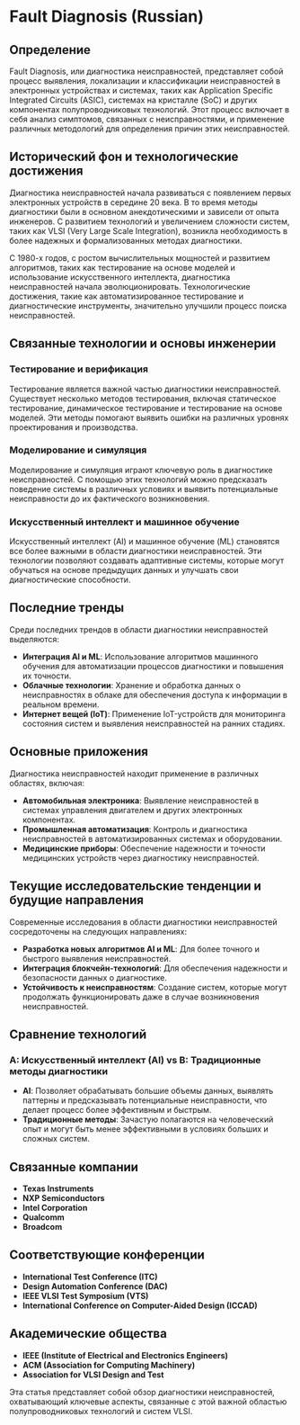 # Fault Diagnosis (Russian)

## Определение

Fault Diagnosis, или диагностика неисправностей, представляет собой процесс выявления, локализации и классификации неисправностей в электронных устройствах и системах, таких как Application Specific Integrated Circuits (ASIC), системах на кристалле (SoC) и других компонентах полупроводниковых технологий. Этот процесс включает в себя анализ симптомов, связанных с неисправностями, и применение различных методологий для определения причин этих неисправностей.

## Исторический фон и технологические достижения

Диагностика неисправностей начала развиваться с появлением первых электронных устройств в середине 20 века. В то время методы диагностики были в основном анекдотическими и зависели от опыта инженеров. С развитием технологий и увеличением сложности систем, таких как VLSI (Very Large Scale Integration), возникла необходимость в более надежных и формализованных методах диагностики.

С 1980-х годов, с ростом вычислительных мощностей и развитием алгоритмов, таких как тестирование на основе моделей и использование искусственного интеллекта, диагностика неисправностей начала эволюционировать. Технологические достижения, такие как автоматизированное тестирование и диагностические инструменты, значительно улучшили процесс поиска неисправностей.

## Связанные технологии и основы инженерии

### Тестирование и верификация

Тестирование является важной частью диагностики неисправностей. Существует несколько методов тестирования, включая статическое тестирование, динамическое тестирование и тестирование на основе моделей. Эти методы помогают выявить ошибки на различных уровнях проектирования и производства.

### Моделирование и симуляция

Моделирование и симуляция играют ключевую роль в диагностике неисправностей. С помощью этих технологий можно предсказать поведение системы в различных условиях и выявить потенциальные неисправности до их фактического возникновения.

### Искусственный интеллект и машинное обучение

Искусственный интеллект (AI) и машинное обучение (ML) становятся все более важными в области диагностики неисправностей. Эти технологии позволяют создавать адаптивные системы, которые могут обучаться на основе предыдущих данных и улучшать свои диагностические способности.

## Последние тренды

Среди последних трендов в области диагностики неисправностей выделяются:

- **Интеграция AI и ML**: Использование алгоритмов машинного обучения для автоматизации процессов диагностики и повышения их точности.
- **Облачные технологии**: Хранение и обработка данных о неисправностях в облаке для обеспечения доступа к информации в реальном времени.
- **Интернет вещей (IoT)**: Применение IoT-устройств для мониторинга состояния систем и выявления неисправностей на ранних стадиях.

## Основные приложения

Диагностика неисправностей находит применение в различных областях, включая:

- **Автомобильная электроника**: Выявление неисправностей в системах управления двигателем и других электронных компонентах.
- **Промышленная автоматизация**: Контроль и диагностика неисправностей в автоматизированных системах и оборудовании.
- **Медицинские приборы**: Обеспечение надежности и точности медицинских устройств через диагностику неисправностей.

## Текущие исследовательские тенденции и будущие направления

Современные исследования в области диагностики неисправностей сосредоточены на следующих направлениях:

- **Разработка новых алгоритмов AI и ML**: Для более точного и быстрого выявления неисправностей.
- **Интеграция блокчейн-технологий**: Для обеспечения надежности и безопасности данных о диагностике.
- **Устойчивость к неисправностям**: Создание систем, которые могут продолжать функционировать даже в случае возникновения неисправностей.

## Сравнение технологий

### A: Искусственный интеллект (AI) vs B: Традиционные методы диагностики

- **AI**: Позволяет обрабатывать большие объемы данных, выявлять паттерны и предсказывать потенциальные неисправности, что делает процесс более эффективным и быстрым.
- **Традиционные методы**: Зачастую полагаются на человеческий опыт и могут быть менее эффективными в условиях больших и сложных систем.

## Связанные компании

- **Texas Instruments**
- **NXP Semiconductors**
- **Intel Corporation**
- **Qualcomm**
- **Broadcom**

## Соответствующие конференции

- **International Test Conference (ITC)**
- **Design Automation Conference (DAC)**
- **IEEE VLSI Test Symposium (VTS)**
- **International Conference on Computer-Aided Design (ICCAD)**

## Академические общества

- **IEEE (Institute of Electrical and Electronics Engineers)**
- **ACM (Association for Computing Machinery)**
- **Association for VLSI Design and Test**

Эта статья представляет собой обзор диагностики неисправностей, охватывающий ключевые аспекты, связанные с этой важной областью полупроводниковых технологий и систем VLSI.